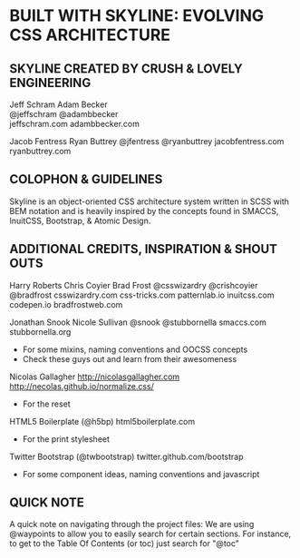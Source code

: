 
BUILT WITH SKYLINE: EVOLVING CSS ARCHITECTURE
=========================================================



SKYLINE CREATED BY CRUSH & LOVELY ENGINEERING
---------------------------------------------------------

Jeff Schram         Adam Becker         
@jeffschram       @adambbecker  
jeffschram.com      adambbecker.com     


Jacob Fentress      Ryan Buttrey
@jfentress        @ryanbuttrey
jacobfentress.com   ryanbuttrey.com




COLOPHON & GUIDELINES
---------------------------------------------------------

Skyline is an object-oriented CSS architecture system
written in SCSS with BEM notation and is heavily inspired
by the concepts found in SMACCS, InuitCSS, Bootstrap, &
Atomic Design.




ADDITIONAL CREDITS, INSPIRATION & SHOUT OUTS
---------------------------------------------------------

Harry Roberts       Chris Coyier        Brad Frost
@csswizardry        @crishcoyier        @bradfrost
csswizardry.com     css-tricks.com      patternlab.io
inuitcss.com        codepen.io          bradfrostweb.com

Jonathan Snook      Nicole Sullivan
@snook              @stubbornella
smaccs.com          stubbornella.org

- For some mixins, naming conventions and OOCSS concepts
- Check these guys out and learn from their awesomeness


Nicolas Gallagher
http://nicolasgallagher.com
http://necolas.github.io/normalize.css/

- For the reset


HTML5 Boilerplate (@h5bp)
html5boilerplate.com

- For the print stylesheet


Twitter Bootstrap (@twbootstrap)
twitter.github.com/bootstrap

- For some component ideas, naming conventions and javascript



QUICK NOTE
---------------------------------------------------------

A quick note on navigating through the project files:
We are using @waypoints to allow you to easily search
for certain sections. For instance, to get to the
Table Of Contents (or toc) just search for "@toc"